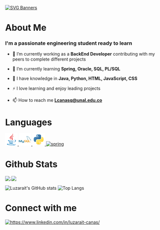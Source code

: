 [![SVG Banners](https://svg-banners.vercel.app/api?type=typeWriter&text1=Hi!%20Welcome%20to%20my%20profile!%20I'm%20Luzarait%20Cañas%20:D&width=800&height=200)](https://github.com/Akshay090/svg-banners)

<h1>About Me</h1>
<h3>I'm a passionate engineering student ready to learn</h3>

- 🔭 I’m currently working as a **BackEnd Developer** contributing with my peers to complete different projects

- 🌱 I’m currently learning **Spring, Oracle, SQL, PL/SQL**

- 💬 I have knowledge in **Java, Python, HTML, JavaScript, CSS**

- ⚡ I love learning and enjoy leading projects

- 📫 How to reach me **Lcanasq@unal.edu.co**


<!-- Languages I Use -->
<h1>Languages</h1>
<p align="left"> <a href="https://www.java.com" target="_blank" rel="noreferrer"> <img src="https://raw.githubusercontent.com/devicons/devicon/master/icons/java/java-original.svg" alt="java" width="40" height="40"/> </a> <a href="https://www.mysql.com/" target="_blank" rel="noreferrer"> <img src="https://raw.githubusercontent.com/devicons/devicon/master/icons/mysql/mysql-original-wordmark.svg" alt="mysql" width="40" height="40"/> </a> <a href="https://www.python.org" target="_blank" rel="noreferrer"> <img src="https://raw.githubusercontent.com/devicons/devicon/master/icons/python/python-original.svg" alt="python" width="40" height="40"/> </a> <a href="https://spring.io/" target="_blank" rel="noreferrer"> <img src="https://www.vectorlogo.zone/logos/springio/springio-icon.svg" alt="spring" width="40" height="40"/> </a> </p>

<!-- My Stats -->
<h1>Github Stats</h1>
<a href="https://github.com/Luzarait1/github-readme-stats">
  <img height=180 align="center" src="https://github-readme-stats.vercel.app/api?username=Luzarait1&show_icons=true&theme=tokyonight" />
</a>
<a href="https://github.com/Luzarait1/convoychat">
  <img height=180 align="center" src="https://github-readme-stats.vercel.app/api/top-langs/?username=Luzarait1&layout=compact&theme=tokyonight" />
</a>

![Luzarait's GitHub stats](https://github-readme-stats.vercel.app/api?username=Luzarait1&show_icons=true&theme=tokyonight)
![Top Langs](https://github-readme-stats.vercel.app/api/top-langs/?username=Luzarait1&layout=compact&theme=tokyonight)


<!-- Connect with my Linkedin -->
<h1>Connect with me</h1>
<p align="left">
<a href="https://linkedin.com/in/https://www.linkedin.com/in/luzarait-canas/" target="blank"><img align="center" src="https://raw.githubusercontent.com/rahuldkjain/github-profile-readme-generator/master/src/images/icons/Social/linked-in-alt.svg" alt="https://www.linkedin.com/in/luzarait-canas/" height="30" width="40" /></a>
</p>


<!--
**Luzarait1/Luzarait1** is a ✨ _special_ ✨ repository because its `README.md` (this file) appears on your GitHub profile.

Here are some ideas to get you started:

- 🔭 I’m currently working on ...
- 🌱 I’m currently learning ...
- 👯 I’m looking to collaborate on ...
- 🤔 I’m looking for help with ...
- 💬 Ask me about ...
- 📫 How to reach me: ...
- 😄 Pronouns: ...
- ⚡ Fun fact: ...
-->
